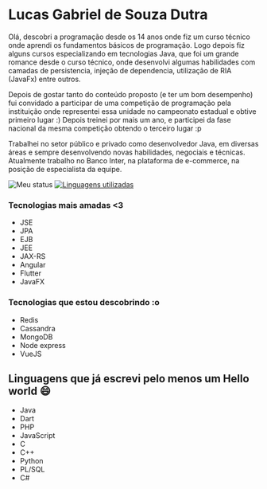 # Lucas Gabriel de Souza Dutra
Olá, descobri a programação desde os 14 anos onde fiz um curso técnico onde aprendi os fundamentos básicos de programação. 
Logo depois fiz alguns cursos especializando em tecnologias Java, que foi um grande romance desde o curso técnico, onde desenvolvi
algumas habilidades com camadas de persistencia, injeção de dependencia, utilização de RIA (JavaFx) entre outros.

Depois de gostar tanto do conteúdo proposto (e ter um bom desempenho) fui convidado a participar de uma competição de programação
pela instituição onde representei essa unidade no campeonato estadual e obtive primeiro lugar :) Depois treinei por mais um ano, e 
participei da fase nacional da mesma competição obtendo o terceiro lugar :p

Trabalhei no setor público e privado como desenvolvedor Java, em diversas áreas e sempre desenvolvendo novas habilidades, negociais e técnicas. Atualmente trabalho no Banco Inter, na plataforma de e-commerce, na posição de especialista da equipe.

![Meu status](https://github-readme-stats.vercel.app/api?username=lucasbiel7&show_icons=true&theme=dark&custom_title=Minhas%20Contribuições)
[![Linguagens utilizadas](https://github-readme-stats.vercel.app/api/top-langs/?username=lucasbiel7&layout=compact&theme=dark&custom_title=Linguagens%20utilizadas)](https://github.com/anuraghazra/github-readme-stats)

### Tecnologias mais amadas <3
 - JSE
 - JPA
 - EJB
 - JEE
 - JAX-RS
 - Angular
 - Flutter
 - JavaFX
### Tecnologias que estou descobrindo :o
 - Redis
 - Cassandra
 - MongoDB
 - Node express
 - VueJS

## Linguagens que já escrevi pelo menos um Hello world 😄
- Java
- Dart
- PHP
- JavaScript
- C
- C++
- Python
- PL/SQL
- C#





<!--
**lucasbiel7/lucasbiel7** is a ✨ _special_ ✨ repository because its `README.md` (this file) appears on your GitHub profile.

Here are some ideas to get you started:

- 🔭 I’m currently working on ...
- 🌱 I’m currently learning ...
- 👯 I’m looking to collaborate on ...
- 🤔 I’m looking for help with ...
- 💬 Ask me about ...
- 📫 How to reach me: ...
- 😄 Pronouns: ...
- ⚡ Fun fact: ...
-->
